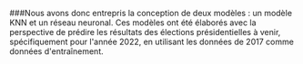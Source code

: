 ###Nous avons donc entrepris la conception de deux modèles : un modèle KNN et un réseau neuronal. Ces modèles ont été élaborés avec la perspective de prédire les résultats des élections présidentielles à venir, spécifiquement pour l'année 2022, en utilisant les données de 2017 comme données d'entraînement.
